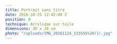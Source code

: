 ```yaml
---
title: Portrait sans titre
date: 2016-10-25 12:42:00 Z
position: 0
technique: Acrylique sur toile
dimensions: 30 x 30 cm
photo: "/uploads/IMG_20161124_133555%20(1).jpg"
---
```


